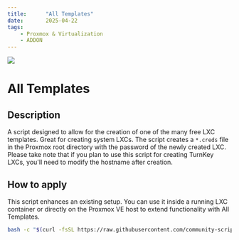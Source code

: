 ```yaml
---
title:      "All Templates"
date:       2025-04-22
tags:
    - Proxmox & Virtualization
    - ADDON
---
```


![](/img/pve-logo.png)


# All Templates

## Description

A script designed to allow for the creation of one of the many free LXC templates. Great for creating system LXCs. The script creates a `*.creds` file in the Proxmox root directory with the password of the newly created LXC. Please take note that if you plan to use this script for creating TurnKey LXCs, you'll need to modify the hostname after creation.


## How to apply

This script enhances an existing setup. You can use it inside a running LXC container or directly on the Proxmox VE host to extend functionality with All Templates.

```bash
bash -c "$(curl -fsSL https://raw.githubusercontent.com/community-scripts/ProxmoxVE/main/tools/addon/all-templates.sh)"
```
